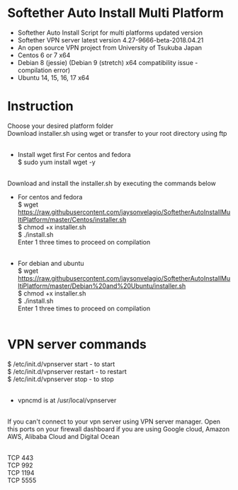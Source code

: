 # Softether Auto Install Multi Platform<br />
* Softether Auto Install Script for multi platforms updated version<br />
* Softether VPN server latest version 4.27-9666-beta-2018.04.21
* An open source VPN project from University of Tsukuba Japan<br />
* Centos 6 or 7 x64
* Debian 8 (jessie) (Debian 9 (stretch) x64 compatibility issue - compilation error)
* Ubuntu 14, 15, 16, 17 x64
# Instruction<br />
Choose your desired platform folder<br />
Download installer.sh using wget or transfer to your root directory using ftp<br /><br />

* Install wget first For centos and fedora<br />
$ sudo yum install wget -y<br /><br />

Download and install the installer.sh by executing the commands below<br />
* For centos and fedora<br />
$ wget https://raw.githubusercontent.com/jaysonvelagio/SoftetherAutoInstallMultiPlatform/master/Centos/installer.sh<br />
$ chmod +x installer.sh<br />
$ ./install.sh<br />
Enter 1 three times to proceed on compilation<br /><br />

* For debian and ubuntu<br />
$ wget https://raw.githubusercontent.com/jaysonvelagio/SoftetherAutoInstallMultiPlatform/master/Debian%20and%20Ubuntu/installer.sh<br />
$ chmod +x installer.sh<br />
$ ./install.sh<br />
Enter 1 three times to proceed on compilation<br /><br />

# VPN server commands<br />
$ /etc/init.d/vpnserver start - to start<br />
$ /etc/init.d/vpnserver restart - to restart<br />
$ /etc/init.d/vpnserver stop - to stop<br /><br />

* vpncmd is at /usr/local/vpnserver<br /><br />

If you can't connect to your vpn server using VPN server manager. Open this ports on your firewall dashboard if you are using Google cloud, Amazon AWS, Alibaba Cloud and Digital Ocean<br /><br />

TCP 443<br />
TCP 992<br />
TCP 1194<br />
TCP 5555<br />

